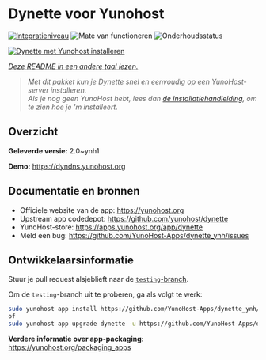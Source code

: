 <!--
NB: Deze README is automatisch gegenereerd door <https://github.com/YunoHost/apps/tree/master/tools/readme_generator>
Hij mag NIET handmatig aangepast worden.
-->

# Dynette voor Yunohost

[![Integratieniveau](https://dash.yunohost.org/integration/dynette.svg)](https://ci-apps.yunohost.org/ci/apps/dynette/) ![Mate van functioneren](https://ci-apps.yunohost.org/ci/badges/dynette.status.svg) ![Onderhoudsstatus](https://ci-apps.yunohost.org/ci/badges/dynette.maintain.svg)

[![Dynette met Yunohost installeren](https://install-app.yunohost.org/install-with-yunohost.svg)](https://install-app.yunohost.org/?app=dynette)

*[Deze README in een andere taal lezen.](./ALL_README.md)*

> *Met dit pakket kun je Dynette snel en eenvoudig op een YunoHost-server installeren.*  
> *Als je nog geen YunoHost hebt, lees dan [de installatiehandleiding](https://yunohost.org/install), om te zien hoe je 'm installeert.*

## Overzicht



**Geleverde versie:** 2.0~ynh1

**Demo:** <https://dyndns.yunohost.org>
## Documentatie en bronnen

- Officiele website van de app: <https://yunohost.org>
- Upstream app codedepot: <https://github.com/yunohost/dynette>
- YunoHost-store: <https://apps.yunohost.org/app/dynette>
- Meld een bug: <https://github.com/YunoHost-Apps/dynette_ynh/issues>

## Ontwikkelaarsinformatie

Stuur je pull request alsjeblieft naar de [`testing`-branch](https://github.com/YunoHost-Apps/dynette_ynh/tree/testing).

Om de `testing`-branch uit te proberen, ga als volgt te werk:

```bash
sudo yunohost app install https://github.com/YunoHost-Apps/dynette_ynh/tree/testing --debug
of
sudo yunohost app upgrade dynette -u https://github.com/YunoHost-Apps/dynette_ynh/tree/testing --debug
```

**Verdere informatie over app-packaging:** <https://yunohost.org/packaging_apps>
